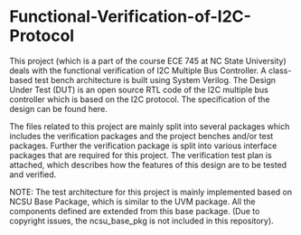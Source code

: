 # Functional-Verification-of-I2C-Protocol
This project (which is a part of the course ECE 745 at NC State University) deals with the functional verification of I2C Multiple Bus Controller. A class-based test bench architecture is built using System Verilog. The Design Under Test (DUT) is an open source RTL code of the I2C multiple bus controller which is based on the I2C protocol. The specification of the design can be found here.

The files related to this project are mainly split into several packages which includes the verification packages and the project benches and/or test packages. Further the verification package is split into various interface packages that are required for this project. The verification test plan is attached, which describes how the features of this design are to be tested and verified.

NOTE: The test architecture for this project is mainly implemented based on NCSU Base Package, which is similar to the UVM package. All the components defined are extended from this base package. (Due to copyright issues, the ncsu_base_pkg is not included in this repository). 


